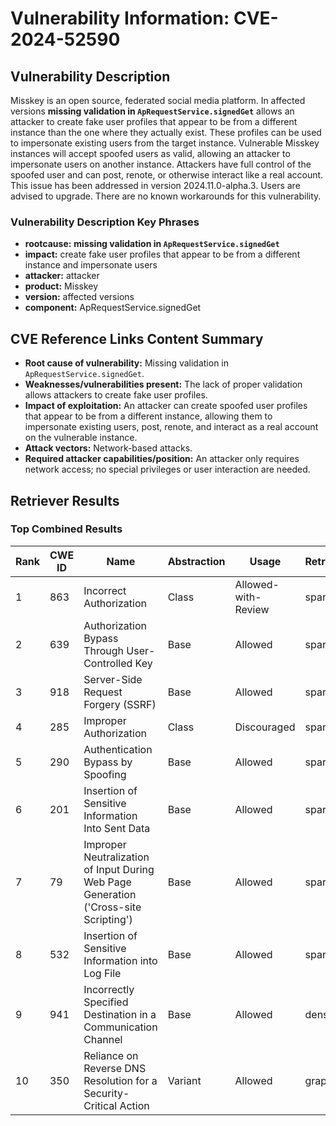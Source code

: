 # Vulnerability Information: CVE-2024-52590

## Vulnerability Description
Misskey is an open source, federated social media platform. In affected versions **missing validation in `ApRequestService.signedGet`** allows an attacker to create fake user profiles that appear to be from a different instance than the one where they actually exist. These profiles can be used to impersonate existing users from the target instance. Vulnerable Misskey instances will accept spoofed users as valid, allowing an attacker to impersonate users on another instance. Attackers have full control of the spoofed user and can post, renote, or otherwise interact like a real account. This issue has been addressed in version 2024.11.0-alpha.3. Users are advised to upgrade. There are no known workarounds for this vulnerability.

### Vulnerability Description Key Phrases
- **rootcause:** **missing validation in `ApRequestService.signedGet`**
- **impact:** create fake user profiles that appear to be from a different instance and impersonate users
- **attacker:** attacker
- **product:** Misskey
- **version:** affected versions
- **component:** ApRequestService.signedGet

## CVE Reference Links Content Summary
- **Root cause of vulnerability:** Missing validation in `ApRequestService.signedGet`.
- **Weaknesses/vulnerabilities present:** The lack of proper validation allows attackers to create fake user profiles.
- **Impact of exploitation:** An attacker can create spoofed user profiles that appear to be from a different instance, allowing them to impersonate existing users, post, renote, and interact as a real account on the vulnerable instance.
- **Attack vectors:** Network-based attacks.
- **Required attacker capabilities/position:** An attacker only requires network access; no special privileges or user interaction are needed.

## Retriever Results

### Top Combined Results

| Rank | CWE ID | Name | Abstraction | Usage  | Retrievers | Individual Scores |
|------|--------|------|-------------|-------|------------|-------------------|
| 1 | 863 | Incorrect Authorization | Class | Allowed-with-Review | sparse | 0.610 |
| 2 | 639 | Authorization Bypass Through User-Controlled Key | Base | Allowed | sparse | 0.593 |
| 3 | 918 | Server-Side Request Forgery (SSRF) | Base | Allowed | sparse | 0.580 |
| 4 | 285 | Improper Authorization | Class | Discouraged | sparse | 0.579 |
| 5 | 290 | Authentication Bypass by Spoofing | Base | Allowed | sparse | 0.578 |
| 6 | 201 | Insertion of Sensitive Information Into Sent Data | Base | Allowed | sparse | 0.577 |
| 7 | 79 | Improper Neutralization of Input During Web Page Generation ('Cross-site Scripting') | Base | Allowed | sparse | 0.572 |
| 8 | 532 | Insertion of Sensitive Information into Log File | Base | Allowed | sparse | 0.571 |
| 9 | 941 | Incorrectly Specified Destination in a Communication Channel | Base | Allowed | dense | 0.474 |
| 10 | 350 | Reliance on Reverse DNS Resolution for a Security-Critical Action | Variant | Allowed | graph | 0.002 |


